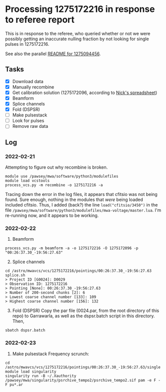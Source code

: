 # Processing 1275172216 in response to referee report

This is in response to the referee, who queried whether or not we were possibly getting an inaccurate nulling fraction by not looking for single pulses in 1275172216.

See also the parallel [README for 1275094456](../1275094456/README.md).

## Tasks

* [x] Download data
* [x] Manually recombine
* [x] Get calibration solution (1275172096, according to [Nick's spreadsheet](https://docs.google.com/spreadsheets/d/16bHhlqrGllyq_PD3Fb717MJfGCB1JFrUt2Ra2vPpWQE/edit#gid=0))
* [x] Beamform
* [x] Splice channels
* [x] Fold (DSPSR)
* [ ] Make pulsestack
* [ ] Look for pulses
* [ ] Remove raw data

## Log

### 2022-02-21

Attempting to figure out why recombine is broken.

```
module use /pawsey/mwa/software/python3/modulefiles
module load vcstools
process_vcs.py -m recombine -o 1275172216 -a
```

Tracing down the error in the log files, it appears that cfitsio was not being found. Sure enough, nothing in the modules that *were* being loaded included cfitsio.
Thus, I added (back?) the line `load("cfitsio/3450")` in the file `/pawsey/mwa/software/python3/modulefiles/mwa-voltage/master.lua`.
I'm re-running now, and it appears to be working.

### 2022-02-22

1. Beamform
```
process_vcs.py -m beamform -a -o 1275172216 -O 1275172096 -p "00:26:37.30_-19:56:27.63"
```
2. Splice channels
```
cd /astro/mwavcs/vcs/1275172216/pointings/00:26:37.30_-19:56:27.63
splice.sh
> Project ID [G0024]: D0029
> Observation ID: 1275172216
> Pointing [None]: 00:26:37.30_-19:56:27.63
> Number of 200-second chunks [2]: 6
> Lowest coarse channel number [133]: 109
> Highest coarse channel number [156]: 132
```
3. Fold (DSPSR)
Copy the par file (0024.par, from the root directory of this repo) to Garrawarla, as well as the dspsr.batch script in this directory. Then,
```
sbatch dspsr.batch
```

### 2022-02-23

1. Make pulsestack
Frequency scrunch:
```
cd /astro/mwavcs/vcs/1275172216/pointings/00:26:37.30_-19:56:27.63/single
module load singularity
singularity run -B ~/.Xauthority /pawsey/mwa/singularity/psrchive_tempo2/psrchive_tempo2.sif pam -e F -F pu*.ar
```
